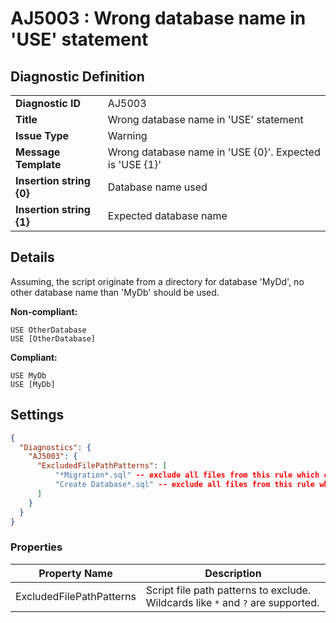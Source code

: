 # AJ5003 : Wrong database name in 'USE' statement

## Diagnostic Definition

<table>
  <tr>
    <td class="header"><b>Diagnostic ID</b></td>
    <td>AJ5003</td>
  </tr>
  <tr>
    <td class="header"><b>Title</b></td>
    <td>Wrong database name in 'USE' statement</td>
  </tr>
  <tr>
    <td class="header"><b>Issue Type</b></td>
    <td>Warning</td>
  </tr>
  <tr>
    <td class="header"><b>Message Template</b></td>
    <td>Wrong database name in 'USE {0}'. Expected is 'USE {1}'</td>
  </tr>
    <tr>
    <td class="header"><b>Insertion string {0}</b></td>
    <td>Database name used</td>
  </tr>
  <tr>
    <td class="header"><b>Insertion string {1}</b></td>
    <td>Expected database name</td>
  </tr>

</table>

## Details

Assuming, the script originate from a directory for database 'MyDd', no other database name than 'MyDb' should be used.

**Non-compliant:**

```tsql
USE OtherDatabase
USE [OtherDatabase]
```

**Compliant:**

```tsql
USE MyDb
USE [MyDb]
```


## Settings

```json
{
  "Diagnostics": {
    "AJ5003": {
      "ExcludedFilePathPatterns": [
          "*Migration*.sql" -- exclude all files from this rule which contain 'Migration' and end with '.sql',
          "Create Database*.sql" -- exclude all files from this rule which start with 'Create Database' and end with '.sql',
      ]
    }
  }
}
```


### Properties

| Property Name            | Description                                                                     |
|--------------------------|---------------------------------------------------------------------------------|
| ExcludedFilePathPatterns | Script file path patterns to exclude. Wildcards like `*` and `?` are supported. |




